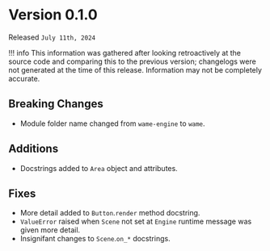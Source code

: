 # Version 0.1.0
Released `July 11th, 2024`

!!! info
    This information was gathered after looking retroactively at the source code and comparing this to the previous version; changelogs were not generated at the time of this release. Information may not be completely accurate.

## Breaking Changes
- Module folder name changed from `wame-engine` to `wame`.

## Additions
- Docstrings added to `Area` object and attributes.

## Fixes
- More detail added to `Button`.`render` method docstring.
- `ValueError` raised when `Scene` not set at `Engine` runtime message was given more detail.
- Insignifant changes to `Scene`.`on_*` docstrings.